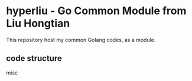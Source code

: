 # hyperliu - Go Common Module from Liu Hongtian

This repository host my common Golang codes, as a module.

## code structure

misc
